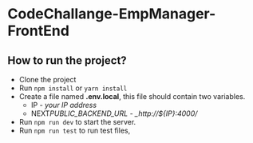 # CodeChallange-EmpManager-FrontEnd

## How to run the project?

- Clone the project
- Run `npm install` or `yarn install`
- Create a file named **.env.local**, this file should contain two variables.
  - IP - _your IP address_
  - NEXT*PUBLIC_BACKEND_URL - \_http://${IP}:4000/*
- Run `npm run dev` to start the server.
- Run `npm run test` to run test files,
